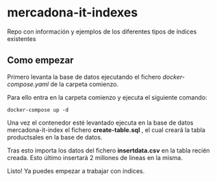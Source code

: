 # mercadona-it-indexes
Repo con información y ejemplos de los diferentes tipos de índices existentes


## Como empezar

Primero levanta la base de datos ejecutando el fichero *docker-compose.yaml* de la carpeta comienzo.

Para ello entra en la carpeta comienzo y ejecuta el siguiente comando:

`docker-compose up -d`

Una vez el contenedor esté levantado ejecuta en la base de datos mercadona-it-index el fichero **create-table.sql** , 
el cual creará la tabla productsales en la base de datos.

Tras esto importa los datos del fichero **insertdata.csv** en la tabla recién creada. Esto último insertará 2 millones de lineas en la misma.

Listo! Ya puedes empezar a trabajar con índices.
